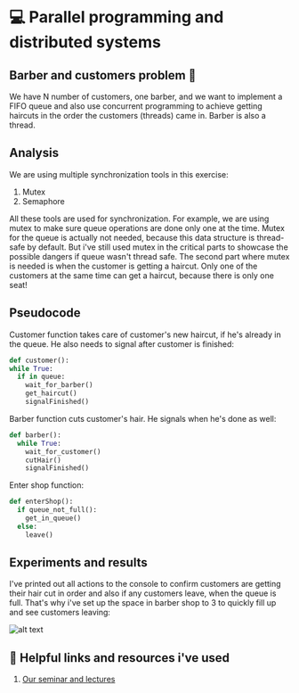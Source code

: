 # :computer: Parallel programming and distributed systems
## Barber and customers problem 💇
We have N number of customers, one barber, and we want to implement a FIFO queue and also use concurrent programming to achieve getting haircuts in the order the customers (threads) came in. Barber is also a thread.
## Analysis
We are using multiple synchronization tools in this exercise:
1. Mutex
2. Semaphore

All these tools are used for synchronization. For example, we are using mutex to make sure queue operations are done only one at the time. Mutex for the queue is actually not needed, because this data structure is thread-safe by default. But i've still used mutex in the critical parts to showcase the possible dangers if queue wasn't thread safe. The second part where mutex is needed is when the customer is getting a haircut. Only one of the customers at the same time can get a haircut, because there is only one seat!


## Pseudocode
Customer function takes care of customer's new haircut, if he's already in the queue. He also needs to signal after customer is finished:
```python
def customer():
while True:  
  if in queue:
    wait_for_barber()
    get_haircut()
    signalFinished()
```
Barber function cuts customer's hair. He signals when he's done as well:
```python
def barber():
  while True:
    wait_for_customer()
    cutHair()
    signalFinished()
```
Enter shop function:
```python
def enterShop():
  if queue_not_full():
    get_in_queue()
  else:
    leave()
```

## Experiments and results
I've printed out all actions to the console to confirm customers are getting their hair cut in order and also if any customers leave, when the queue is full. That's why i've set up the space in barber shop to 3 to quickly fill up and see customers leaving:

![alt text](https://i.imgur.com/Cu2jZ7T.png)
## :scroll: Helpful links and resources i've used
1. [Our seminar and lectures](https://uim.fei.stuba.sk/predmet/i-ppds/)

